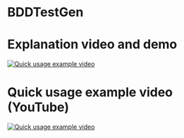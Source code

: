 # BDDTestGen
# Explanation video and demo
[![Quick usage example video](https://img.youtube.com/vi/u7v-OtEPivE/0.jpg)](https://www.youtube.com/watch?v=u7v-OtEPivE)
# Quick usage example video (YouTube)
[![Quick usage example video](https://img.youtube.com/vi/Z5re8z0RU80/0.jpg)](https://www.youtube.com/watch?v=Z5re8z0RU80)